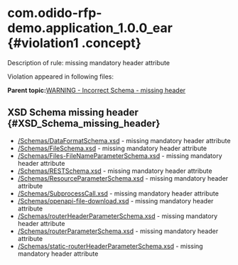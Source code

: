 # com.odido-rfp-demo.application\_1.0.0\_ear {#violation1 .concept}

Description of rule: missing mandatory header attribute

Violation appeared in following files:

**Parent topic:**[WARNING - Incorrect Schema - missing header](../../../qa/rules/WARNING_-_Incorrect_Schema_-_missing_header.md)

## XSD Schema missing header {#XSD_Schema_missing_header}

-   [/Schemas/DataFormatSchema.xsd](../../../projects/com.odido-rfp-demo.application_1.0.0_ear/Schemas/DataFormatSchema.xsd.md) - missing mandatory header attribute
-   [/Schemas/FileSchema.xsd](../../../projects/com.odido-rfp-demo.application_1.0.0_ear/Schemas/FileSchema.xsd.md) - missing mandatory header attribute
-   [/Schemas/Files-FileNameParameterSchema.xsd](../../../projects/com.odido-rfp-demo.application_1.0.0_ear/Schemas/Files-FileNameParameterSchema.xsd.md) - missing mandatory header attribute
-   [/Schemas/RESTSchema.xsd](../../../projects/com.odido-rfp-demo.application_1.0.0_ear/Schemas/RESTSchema.xsd.md) - missing mandatory header attribute
-   [/Schemas/ResourceParameterSchema.xsd](../../../projects/com.odido-rfp-demo.application_1.0.0_ear/Schemas/ResourceParameterSchema.xsd.md) - missing mandatory header attribute
-   [/Schemas/SubprocessCall.xsd](../../../projects/com.odido-rfp-demo.application_1.0.0_ear/Schemas/SubprocessCall.xsd.md) - missing mandatory header attribute
-   [/Schemas/openapi-file-download.xsd](../../../projects/com.odido-rfp-demo.application_1.0.0_ear/Schemas/openapi-file-download.xsd.md) - missing mandatory header attribute
-   [/Schemas/routerHeaderParameterSchema.xsd](../../../projects/com.odido-rfp-demo.application_1.0.0_ear/Schemas/routerHeaderParameterSchema.xsd.md) - missing mandatory header attribute
-   [/Schemas/routerParameterSchema.xsd](../../../projects/com.odido-rfp-demo.application_1.0.0_ear/Schemas/routerParameterSchema.xsd.md) - missing mandatory header attribute
-   [/Schemas/static-routerHeaderParameterSchema.xsd](../../../projects/com.odido-rfp-demo.application_1.0.0_ear/Schemas/static-routerHeaderParameterSchema.xsd.md) - missing mandatory header attribute


